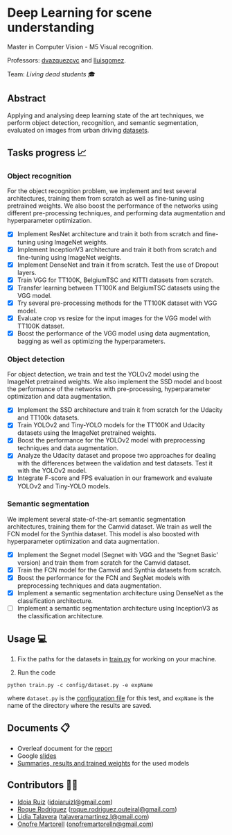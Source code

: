 # Deep Learning for scene understanding
Master in Computer Vision - M5 Visual recognition.

Professors: [dvazquezcvc](https://github.com/dvazquezcvc) and [lluisgomez](https://github.com/lluisgomez).

Team: *Living dead students* :mortar_board:

## Abstract
Applying and analysing deep learning state of the art techniques, we perform object detection, recognition, and semantic segmentation, evaluated on images from urban driving [datasets](https://github.com/idoiaruiz/mcv-m5/tree/master/code#available-dataset-wrappers).

## Tasks progress :chart_with_upwards_trend:
### Object recognition
For the object recognition problem, we implement and test several architectures, training them from scratch as well as fine-tuning using pretrained weights. We also boost the performance of the networks using different pre-processing techniques, and performing data augmentation and hyperparameter optimization.
 - [x] Implement ResNet architecture and train it both from scratch and fine-tuning using ImageNet weights.
 - [x] Implement InceptionV3 architecture and train it both from scratch and fine-tuning using ImageNet weights.
 - [x] Implement DenseNet and train it from scratch. Test the use of Dropout layers.
 - [x] Train VGG for TT100K, BelgiumTSC and KITTI datasets from scratch.
 - [x] Transfer learning between TT100K and BelgiumTSC datasets using the VGG model.
 - [x] Try several pre-processing methods for the TT100K dataset with VGG model.
 - [x] Evaluate crop vs resize for the input images for the VGG model with TT100K dataset.
 - [x] Boost the performance of the VGG model using data augmentation, bagging as well as optimizing the hyperparameters.

### Object detection
For object detection, we train and test the YOLOv2 model using the ImageNet pretrained weights. We also implement the SSD model and boost the performance of the networks with pre-processing, hyperparameter optimization and data augmentation.
 - [x] Implement the SSD architecture and train it from scratch for the Udacity and TT100k datasets.
 - [x] Train YOLOv2 and Tiny-YOLO models for the TT100K and Udacity datasets using the ImageNet pretrained weights.
 - [x] Boost the performance for the YOLOv2 model with preprocessing techniques and data augmentation.
 - [x] Analyze the Udacity dataset and propose two approaches for dealing with the differences between the validation and test datasets. Test it with the YOLOv2 model.
 - [x] Integrate F-score and FPS evaluation in our framework and evaluate YOLOv2 and Tiny-YOLO models.

### Semantic segmentation
We implement several state-of-the-art semantic segmentation architectures, training them for the Camvid dataset. We train as well the FCN model for the Synthia dataset. This model is also boosted with hyperparameter optimization and data augmentation.
- [x] Implement the Segnet model (Segnet with VGG and the 'Segnet Basic' version) and train them from scratch for the Camvid dataset.
- [x] Train the FCN model for the Camvid and Synthia datasets from scratch.
- [x] Boost the performance for the FCN and SegNet models with preprocessing techniques and data augmentation.
- [x] Implement a semantic segmentation architecture using DenseNet as the classification architecture.
- [ ] Implement a semantic segmentation architecture using InceptionV3 as the classification architecture.

## Usage :computer:
1. Fix the paths for the datasets in [train.py](code/train.py) for working on your machine.

2. Run the code
```
python train.py -c config/dataset.py -e expName
```
   where ```dataset.py``` is the [configuration file](https://github.com/idoiaruiz/mcv-m5/tree/master/code/models#results) for this test, and ```expName``` is the name of the directory where the results are saved.

## Documents :clipboard:
- Overleaf document for the  [report](https://www.overleaf.com/read/pkxqmvsfjwqm)
- Google [slides](https://drive.google.com/open?id=1xjIemmBNH8XuA9MFeBLiE718U4IJnI8zhXV-gAfD86o)
- [Summaries, results and trained weights](https://github.com/idoiaruiz/mcv-m5/tree/master/code/models#models) for the used models

## Contributors :couple::couple:
 * [Idoia Ruiz](https://github.com/idoiaruiz) (idoiaruizl@gmail.com)
 * [Roque Rodriguez](https://github.com/RoqueRouteiral) (roque.rodriguez.outeiral@gmail.com)
 * [Lidia Talavera](https://github.com/LidiaTalavera) (talaveramartinez.l@gmail.com)
 * [Onofre Martorell](https://github.com/OnofreMartorell) (onofremartorelln@gmail.com)
